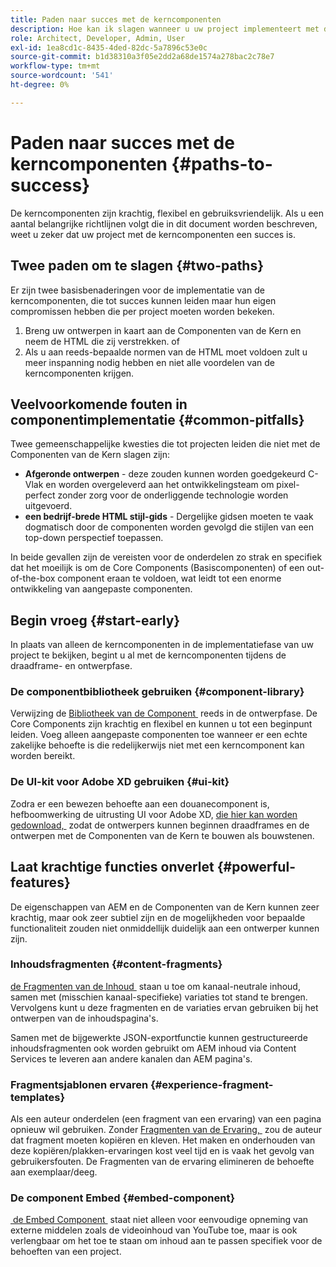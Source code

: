 ```yaml
---
title: Paden naar succes met de kerncomponenten
description: Hoe kan ik slagen wanneer u uw project implementeert met de Core Components
role: Architect, Developer, Admin, User
exl-id: 1ea8cd1c-8435-4ded-82dc-5a7896c53e0c
source-git-commit: b1d38310a3f05e2dd2a68de1574a278bac2c78e7
workflow-type: tm+mt
source-wordcount: '541'
ht-degree: 0%

---
```



# Paden naar succes met de kerncomponenten {#paths-to-success}

De kerncomponenten zijn krachtig, flexibel en gebruiksvriendelijk. Als u een aantal belangrijke richtlijnen volgt die in dit document worden beschreven, weet u zeker dat uw project met de kerncomponenten een succes is.

## Twee paden om te slagen {#two-paths}

Er zijn twee basisbenaderingen voor de implementatie van de kerncomponenten, die tot succes kunnen leiden maar hun eigen compromissen hebben die per project moeten worden bekeken.

1. Breng uw ontwerpen in kaart aan de Componenten van de Kern en neem de HTML die zij verstrekken. of
1. Als u aan reeds-bepaalde normen van de HTML moet voldoen zult u meer inspanning nodig hebben en niet alle voordelen van de kerncomponenten krijgen.

## Veelvoorkomende fouten in componentimplementatie {#common-pitfalls}

Twee gemeenschappelijke kwesties die tot projecten leiden die niet met de Componenten van de Kern slagen zijn:

* **Afgeronde ontwerpen** - deze zouden kunnen worden goedgekeurd C-Vlak en worden overgeleverd aan het ontwikkelingsteam om pixel-perfect zonder zorg voor de onderliggende technologie worden uitgevoerd.
* **een bedrijf-brede HTML stijl-gids** - Dergelijke gidsen moeten te vaak dogmatisch door de componenten worden gevolgd die stijlen van een top-down perspectief toepassen.

In beide gevallen zijn de vereisten voor de onderdelen zo strak en specifiek dat het moeilijk is om de Core Components (Basiscomponenten) of een out-of-the-box component eraan te voldoen, wat leidt tot een enorme ontwikkeling van aangepaste componenten.

## Begin vroeg {#start-early}

In plaats van alleen de kerncomponenten in de implementatiefase van uw project te bekijken, begint u al met de kerncomponenten tijdens de draadframe- en ontwerpfase.

### De componentbibliotheek gebruiken {#component-library}

Verwijzing de [&#x200B; Bibliotheek van de Component &#x200B;](https://adobe.com/go/aem_cmp_library) reeds in de ontwerpfase. De Core Components zijn krachtig en flexibel en kunnen u tot een beginpunt leiden. Voeg alleen aangepaste componenten toe wanneer er een echte zakelijke behoefte is die redelijkerwijs niet met een kerncomponent kan worden bereikt.

### De UI-kit voor Adobe XD gebruiken {#ui-kit}

Zodra er een bewezen behoefte aan een douanecomponent is, hefboomwerking de uitrusting UI voor Adobe XD, [&#x200B; die hier kan worden gedownload, &#x200B;](https://experienceleague.adobe.com/docs/experience-manager-learn/assets/AEM-CoreComponents-UI-Kit.xd?lang=nl-NL) zodat de ontwerpers kunnen beginnen draadframes en de ontwerpen met de Componenten van de Kern te bouwen als bouwstenen.

## Laat krachtige functies onverlet {#powerful-features}

De eigenschappen van AEM en de Componenten van de Kern kunnen zeer krachtig, maar ook zeer subtiel zijn en de mogelijkheden voor bepaalde functionaliteit zouden niet onmiddellijk duidelijk aan een ontwerper kunnen zijn.

### Inhoudsfragmenten {#content-fragments}

[&#x200B; de Fragmenten van de Inhoud &#x200B;](https://experienceleague.adobe.com/docs/experience-manager-cloud-service/sites/authoring/fundamentals/content-fragments.html?lang=nl-NL) staan u toe om kanaal-neutrale inhoud, samen met (misschien kanaal-specifieke) variaties tot stand te brengen. Vervolgens kunt u deze fragmenten en de variaties ervan gebruiken bij het ontwerpen van de inhoudspagina&#39;s.

Samen met de bijgewerkte JSON-exportfunctie kunnen gestructureerde inhoudsfragmenten ook worden gebruikt om AEM inhoud via Content Services te leveren aan andere kanalen dan AEM pagina&#39;s.

### Fragmentsjablonen ervaren {#experience-fragment-templates}

Als een auteur onderdelen (een fragment van een ervaring) van een pagina opnieuw wil gebruiken. Zonder [&#x200B; Fragmenten van de Ervaring, &#x200B;](https://experienceleague.adobe.com/docs/experience-manager-cloud-service/sites/authoring/fundamentals/experience-fragments.html?lang=nl-NL) zou de auteur dat fragment moeten kopiëren en kleven. Het maken en onderhouden van deze kopiëren/plakken-ervaringen kost veel tijd en is vaak het gevolg van gebruikersfouten. De Fragmenten van de ervaring elimineren de behoefte aan exemplaar/deeg.

### De component Embed {#embed-component}

[&#x200B; de Embed Component &#x200B;](/help/components/embed.md) staat niet alleen voor eenvoudige opneming van externe middelen zoals de videoinhoud van YouTube toe, maar is ook verlengbaar om het toe te staan om inhoud aan te passen specifiek voor de behoeften van een project.
